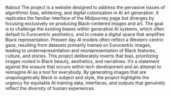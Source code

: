 #about
The project is a website designed to address the pervasive issues of algorithmic bias, whitening, and digital colonization in AI art generation. It replicates the familiar interface of the Midjourney page but diverges by focusing exclusively on producing Black-centered images and art. The goal is to challenge the existing biases within generative AI systems, which often default to Eurocentric aesthetics, and to create a digital space that amplifies Black representation. Present day AI models often reflect a Western-centric gaze, resulting from datasets primarily trained on Eurocentric images, leading to underrepresentation and misrepresentation of Black features, culture, and stories. This project deliberately inverts that bias, prioritizing images rooted in Black beauty, aesthetics, and narratives. It’s a statement against the erasure that occurs within tech development and an attempt to reimagine AI as a tool for everybody. By generating images that are unapologetically Black in subject and style, the project highlights the urgency for equitable AI training data, interfaces, and outputs that genuinely reflect the diversity of human experiences.